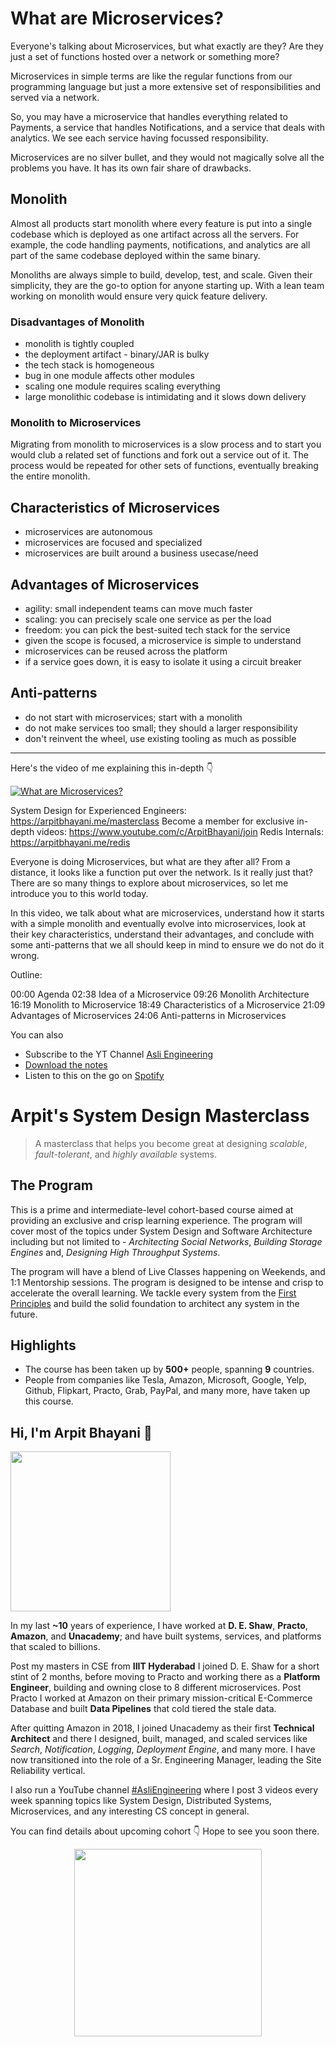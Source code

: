 What are Microservices?
===


Everyone's talking about Microservices, but what exactly are they? Are they just a set of functions hosted over a network or something more?

Microservices in simple terms are like the regular functions from our programming language but just a more extensive set of responsibilities and served via a network.

So, you may have a microservice that handles everything related to Payments, a service that handles Notifications, and a service that deals with analytics. We see each service having focussed responsibility.

Microservices are no silver bullet, and they would not magically solve all the problems you have. It has its own fair share of drawbacks.

## Monolith

Almost all products start monolith where every feature is put into a single codebase which is deployed as one artifact across all the servers. For example, the code handling payments, notifications, and analytics are all part of the same codebase deployed within the same binary.

Monoliths are always simple to build, develop, test, and scale. Given their simplicity, they are the go-to option for anyone starting up. With a lean team working on monolith would ensure very quick feature delivery.

### Disadvantages of Monolith

- monolith is tightly coupled
- the deployment artifact - binary/JAR is bulky
- the tech stack is homogeneous
- bug in one module affects other modules
- scaling one module requires scaling everything
- large monolithic codebase is intimidating and it slows down delivery

### Monolith to Microservices

Migrating from monolith to microservices is a slow process and to start you would club a related set of functions and fork out a service out of it. The process would be repeated for other sets of functions, eventually breaking the entire monolith.

## Characteristics of Microservices

- microservices are autonomous
- microservices are focused and specialized
- microservices are built around a business usecase/need

## Advantages of Microservices

- agility: small independent teams can move much faster
- scaling: you can precisely scale one service as per the load
- freedom: you can pick the best-suited tech stack for the service
- given the scope is focused, a microservice is simple to understand
- microservices can be reused across the platform
- if a service goes down, it is easy to isolate it using a circuit breaker

## Anti-patterns

- do not start with microservices; start with a monolith
- do not make services too small; they should a larger responsibility
- don't reinvent the wheel, use existing tooling as much as possible
<hr />


<p>Here's the video of me explaining this in-depth 👇‍</p>

[![What are Microservices?](https://i.ytimg.com/vi/qoAox0FGzRQ/mqdefault.jpg)](https://www.youtube.com/watch?v=qoAox0FGzRQ)

System Design for Experienced Engineers: https://arpitbhayani.me/masterclass
Become a member for exclusive in-depth videos: https://www.youtube.com/c/ArpitBhayani/join
Redis Internals: https://arpitbhayani.me/redis

Everyone is doing Microservices, but what are they after all? From a distance, it looks like a function put over the network. Is it really just that? There are so many things to explore about microservices, so let me introduce you to this world today.

In this video, we talk about what are microservices, understand how it starts with a simple monolith and eventually evolve into microservices, look at their key characteristics, understand their advantages, and conclude with some anti-patterns that we all should keep in mind to ensure we do not do it wrong.

Outline:

00:00 Agenda
02:38 Idea of a Microservice
09:26 Monolith Architecture
16:19 Monolith to Microservice
18:49 Characteristics of a Microservice
21:09 Advantages of Microservices
24:06 Anti-patterns in Microservices

You can also
 - Subscribe to the YT Channel [Asli Engineering](https://youtube.com/c/ArpitBhayani)
 - [Download the notes](https://drive.google.com/file/d/1SaDvF80ZirInE4XyVRu8F6PnIm-1b8vl/view?usp=sharing)
 - Listen to this on the go on [Spotify](https://open.spotify.com/show/7qMoamm2iZQrsPVm6IQLoD)

# Arpit's System Design Masterclass

> A masterclass that helps you become great at designing _scalable_, _fault-tolerant_, and _highly available_ systems.

## The Program

This is a prime and intermediate-level cohort-based course aimed at providing an exclusive and crisp learning experience. The program will cover most of the topics under System Design and Software Architecture including but not limited to - _Architecting Social Networks_, _Building Storage Engines_ and, _Designing High Throughput Systems_.

The program will have a blend of Live Classes happening on Weekends, and 1:1 Mentorship sessions. The program is designed to be intense and crisp to accelerate the overall learning. We tackle every system from the [First Principles](https://en.wikipedia.org/wiki/First_principle) and build the solid foundation to architect any system in the future.


## Highlights

 - The course has been taken up by __500+__ people, spanning __9__ countries.
 - People from companies like Tesla, Amazon, Microsoft, Google, Yelp, Github, Flipkart, Practo, Grab, PayPal, and many more, have taken up this course.


## Hi, I'm Arpit Bhayani 👋

<img width="256px" src="https://edge.arpitbhayani.me/img/arpit.jpg" />

In my last **~10** years of experience, I have worked at **D. E. Shaw**, **Practo**, **Amazon**, and **Unacademy**; and have built systems, services, and platforms that scaled to billions.

Post my masters in CSE from **IIIT Hyderabad** I joined D. E. Shaw for a short stint of 2 months, before moving to Practo and working there as a **Platform Engineer**, building and owning close to 8 different microservices. Post Practo I worked at Amazon on their primary mission-critical E-Commerce Database and built **Data Pipelines** that cold tiered the stale data.

After quitting Amazon in 2018, I joined Unacademy as their first **Technical Architect** and there I designed, built, managed, and scaled services like _Search_, _Notification_, _Logging_, _Deployment Engine_, and many more. I have now transitioned into the role of a Sr. Engineering Manager, leading the Site Reliability vertical.

I also run a YouTube channel [#AsliEngineering](https://www.youtube.com/c/ArpitBhayani) where I post 3 videos every week spanning topics like System Design, Distributed Systems, Microservices, and any interesting CS concept in general.

You can find details about upcoming cohort 👇‍ Hope to see you soon there.

<center>
<a target="_blank" href="https://arpitbhayani.me/masterclass">
<img src="https://user-images.githubusercontent.com/4745789/137859181-d4499cf4-ce65-4466-8b88-a078ece0f081.PNG" width="300px" />
</a>
</center>